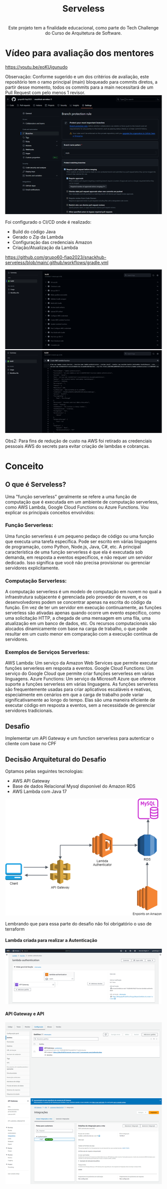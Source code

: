 <center>
  <h1 align="center">Serveless</h1>
  <br align="center">
    Este projeto tem a finalidade educacional, como parte do Tech Challenge do Curso de Arquitetura de Software.
</center>

# Vídeo para avaliação dos mentores
https://youtu.be/eoKUjgunudo

Observação: Conforme sugerido e um dos critérios de avaliação, este repositório tem o ramo principal (main) bloqueado para commits diretos,
a partir desse momento, todos os commits para a main necessitará de um Pull Request com pelo menos 1 revisor.
![github.png](readmeFolder%2Fgithub.png)

Foi configurado o CI/CD onde é realizado:
* Build do código Java
* Gerado o Zip da Lambda
* Configuração das credenciais Amazon
* Criação/Atualização da Lambda

https://github.com/grupo60-fiap2023/snackhub-serveless/blob/main/.github/workflows/gradle.yml

![action.png](readmeFolder%2Faction.png)
![action2.png](readmeFolder%2Faction2.png)

Obs2: Para fins de redução de custo na AWS foi retirado as credenciais pessoais AWS do secrets para evitar criação de lambdas e cobranças.

# Conceito

## O que é Serveless?

Uma "função serverless" geralmente se refere a uma função de computação que é executada em um ambiente de computação serverless, como AWS Lambda, Google Cloud Functions ou Azure Functions. Vou explicar os principais conceitos envolvidos:

### Função Serverless:

Uma função serverless é um pequeno pedaço de código ou uma função que executa uma tarefa específica. Pode ser escrito em várias linguagens de programação, como Python, Node.js, Java, C#, etc.
A principal característica de uma função serverless é que ela é executada sob demanda, em resposta a eventos específicos, e não requer um servidor dedicado. Isso significa que você não precisa provisionar ou gerenciar servidores explicitamente.

### Computação Serverless:

A computação serverless é um modelo de computação em nuvem no qual a infraestrutura subjacente é gerenciada pelo provedor de nuvem, e os desenvolvedores podem se concentrar apenas na escrita do código da função.
Em vez de ter um servidor em execução continuamente, as funções serverless são ativadas apenas quando ocorre um evento específico, como uma solicitação HTTP, a chegada de uma mensagem em uma fila, uma atualização em um banco de dados, etc.
Os recursos computacionais são alocados dinamicamente com base na carga de trabalho, o que pode resultar em um custo menor em comparação com a execução contínua de servidores.

### Exemplos de Serviços Serverless:

AWS Lambda: Um serviço da Amazon Web Services que permite executar funções serverless em resposta a eventos.
Google Cloud Functions: Um serviço do Google Cloud que permite criar funções serverless em várias linguagens.
Azure Functions: Um serviço da Microsoft Azure que oferece suporte a funções serverless em várias linguagens.
As funções serverless são frequentemente usadas para criar aplicativos escaláveis e reativas, especialmente em cenários em que a carga de trabalho pode variar significativamente ao longo do tempo. Elas são uma maneira eficiente de executar código em resposta a eventos, sem a necessidade de gerenciar servidores tradicionais.

## Desafio
Implementar um API Gateway e um function serverless para autenticar o cliente com base no CPF

## Decisão Arquitetural do Desafio

Optamos pelas seguintes tecnologias:
* AWS API Gateway
* Base de dados Relacional Mysql disponível do Amazon RDS
* AWS Lambda com Java 17

![Lambda.drawio.png](readmeFolder%2FLambda.drawio.png)

Lembrando que para essa parte do desafio não foi obrigatório o uso de terraform

#### Lambda criada para realizar a Autenticação
![aws.png](readmeFolder%2Faws.png)

#### API Gateway e API
![apigateway.png](readmeFolder%2Fapigateway.png)
![api.png](readmeFolder%2Fapi.png)